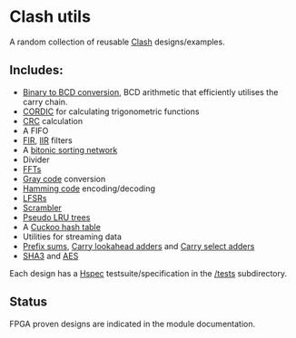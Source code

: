 # Clash utils

A random collection of reusable [Clash](http://www.clash-lang.org/) designs/examples.

## Includes:
* [Binary to BCD conversion](https://en.wikipedia.org/wiki/Double_dabble), BCD arithmetic that efficiently utilises the carry chain.
* [CORDIC](https://en.wikipedia.org/wiki/CORDIC) for calculating trigonometric functions
* [CRC](https://en.wikipedia.org/wiki/Cyclic_redundancy_check) calculation
* A FIFO
* [FIR](https://en.wikipedia.org/wiki/Finite_impulse_response), [IIR](https://en.wikipedia.org/wiki/Infinite_impulse_response) filters
* A [bitonic sorting network](https://en.wikipedia.org/wiki/Bitonic_sorter)
* Divider
* [FFTs](https://en.wikipedia.org/wiki/Fast_Fourier_transform)
* [Gray code](https://en.wikipedia.org/wiki/Gray_code) conversion
* [Hamming code](https://en.wikipedia.org/wiki/Hamming_code) encoding/decoding
* [LFSRs](https://en.wikipedia.org/wiki/Linear-feedback_shift_register)
* [Scrambler](https://en.wikipedia.org/wiki/Scrambler)
* [Pseudo LRU trees](https://en.wikipedia.org/wiki/Pseudo-LRU)
* A [Cuckoo hash table](https://en.wikipedia.org/wiki/Cuckoo_hashing)
* Utilities for streaming data
* [Prefix sums](https://en.wikipedia.org/wiki/Prefix_sum), [Carry lookahead adders](https://en.wikipedia.org/wiki/Carry-lookahead_adder) and [Carry select adders](https://en.wikipedia.org/wiki/Carry-select_adder)
* [SHA3](https://en.wikipedia.org/wiki/SHA-3) and [AES](https://en.wikipedia.org/wiki/Advanced_Encryption_Standard)

Each design has a [Hspec](https://hspec.github.io/) testsuite/specification in the [/tests](https://github.com/adamwalker/clash-utils/tree/master/tests) subdirectory.

## Status

FPGA proven designs are indicated in the module documentation.
